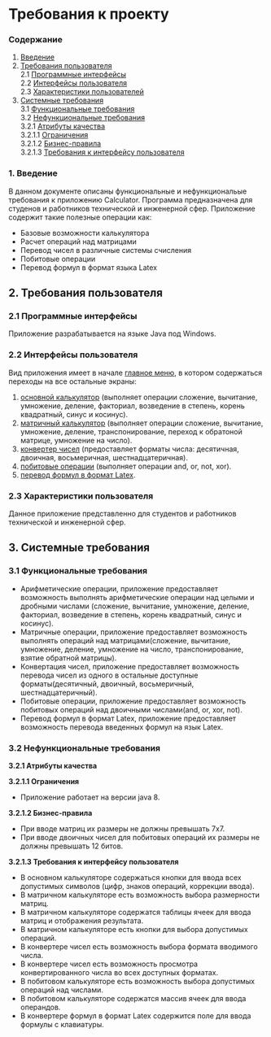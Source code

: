 # Требования к проекту

### Содержание
1. [Введение](#1)
2. [Требования пользователя](#2) <br>
2.1 [Программные интерфейсы](#2.1) <br>
2.2 [Интерфейсы пользователя](#2.2) <br>
2.3 [Характеристики пользователей](#2.3)<br>
3. [Системные требования](#3)<br>
3.1 [Функциональные требования](#3.1)<br> 
3.2 [Нефункциональные требования](#3.2)<br>
3.2.1 [Атрибуты качества](#3.2.1)<br>
3.2.1.1 [Ограничения](#3.2.1.1)<br>
3.2.1.2 [Бизнес-правила](#3.2.1.2)<br>
3.2.1.3 [Требования к интерфейсу пользователя](#3.2.1.3)<br>


### 1. Введение <a name="1"></a>
В данном документе описаны функциональные и нефункциональые требования к приложению Calculator.
Программа предназначена для студенов и работников технической и инженерной сфер.
Приложение содержит такие полезные операции как:
* Базовые возможности калькулятора
* Расчет операций над матрицами
* Перевод чисел в различные системы счисления
* Побитовые операции
* Перевод формул в формат языка Latex
  

## 2. Требования пользователя <a name="2"></a>

### 2.1 Программные интерфейсы <a name="2.1"></a>
Приложение разрабатывается на языке Java под Windows.

### 2.2 Интерфейсы пользователя <a name="2.2"></a>
Вид приложения имеет в начале [главное меню](https://github.com/MilenaVysotskaya650502/Calculator/blob/master/Documentation/mockups/start_menu.png), в котором содержаться переходы на все остальные экраны: 
1. [основной калькулятор](https://github.com/MilenaVysotskaya650502/Calculator/blob/master/Documentation/mockups/common_calculator.png) (выполняет операции сложение, вычитание, умножение, деление, факториал, возведение в степень, корень квадратный, синус и косинус).
2. [матричный калькулятор](https://github.com/MilenaVysotskaya650502/Calculator/blob/master/Documentation/mockups/matrix_calculator.png) (выполняет операции сложение, вычитание, умножение, деление, транспонирование, переход к обратоной матрице, умножение на число).
3. [конвертер чисел](https://github.com/MilenaVysotskaya650502/Calculator/blob/master/Documentation/mockups/number_converter.png) (предоставляет форматы числа: десятичная, двоичная, восьмеричная, шестнадцатеричная).
4. [побитовые операции](https://github.com/MilenaVysotskaya650502/Calculator/blob/master/Documentation/mockups/bit_operations.png) (выполняет операции and, or, not, xor).
5. [перевод формул в формат Latex](https://github.com/MilenaVysotskaya650502/Calculator/blob/master/Documentation/mockups/Latex_formulas.png).

### 2.3 Характеристики пользователя <a name="2.3"></a>
Данное приложение представленно для студентов и работников технической и инженерной сфер.

## 3. Системные требования <a name="3"></a>

### 3.1 Функциональные требования <a name="3.1"></a>
* Арифметические операции, приложение предоставляет возможность выполнять арифметические операции над целыми и дробными числами (сложение, вычитание, умножение, деление, факториал, возведение в степень, корень квадратный, синус и косинус).
* Матричные операции, приложение предоставляет возможность выполнять операций над матрицами(сложение, вычитание, умножение, деление, умножение на число, транспонирование, взятие обратной матрицы).
* Конвертация чиcел, приложение предоставляет возможность перевода чисел из одного в остальные доступные форматы(десятичный, двоичный, восьмеричный, шестнадцатеричный).
* Побитовые операции, приложение предоставляет возможность побитовых операций над двоичными числами(and, or, xor, not).
* Перевод формул в формат Latex, приложение предоставляет возможность перевода введенных формул на язык Latex.

### 3.2 Нефункциональные требования <a name="3.2"></a>

**3.2.1 Атрибуты качества<a name="3.2.1"></a>**

**3.2.1.1 Ограничения <a name="3.2.1.1"></a>**
* Приложение работает на версии java 8.

**3.2.1.2 Бизнес-правила <a name="3.2.1.2"></a>**
* При вводе матриц их размеры не должны превышать 7х7.
* При вводе двоичных чисел для побитовых операций их размеры не должны превышать 12 битов.

**3.2.1.3 Требования к интерфейсу пользователя <a name="3.2.1.3"></a>**
* В основном калькуляторе содержаться кнопки для ввода всех допустимых символов (цифр, знаков операций, коррекции ввода).
* В матричном калькуляторе есть возможность выбора размерности матриц.
* В матричном калькуляторе содержатся таблицы ячеек для ввода матриц и отображения результата. 
* В матричном калькуляторе есть кнопки для выбора допустимых операций.
* В конвертере чисел есть возможность выбора формата вводимого числа. 
* В конвертере чисел есть возможность просмотра конвертированного числа во всех доступных форматах.
* В побитовом калькуляторе есть возможность выбора допустимых операций над числами. 
* В побитовом калькуляторе содержатся массив ячеек для ввода операндов.
* В конвертере формул в формат Latex содержится поле для ввода формулы с клавиатуры.


